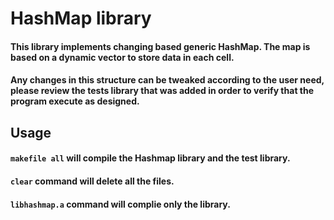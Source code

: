 # HashMap library

#### This library implements changing based generic HashMap. The map is based on a dynamic vector to store data in each cell. 

#### Any changes in this structure can be tweaked according to the user need, please review the tests library that was added in order to verify that the program execute as designed. 

## Usage
#### `makefile all` will compile the Hashmap library and the test library.
#### `clear` command will delete all the files.
#### `libhashmap.a` command will complie only the library. 
 

